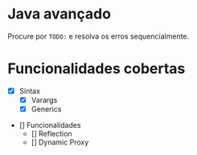 # Java avançado

Procure por `TODO:` e resolva os erros sequencialmente.

# Funcionalidades cobertas

- [X] Sintax
    - [X] Varargs
    - [X] Generics
- [] Funcionalidades
    - [] Reflection
    - [] Dynamic Proxy
